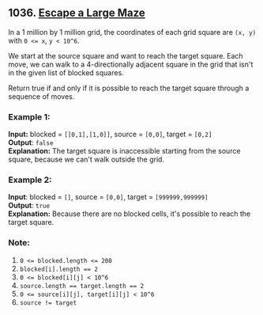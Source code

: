 ## 1036. [Escape a Large Maze](https://leetcode.com/problems/escape-a-large-maze/)

In a 1 million by 1 million grid, the coordinates of each grid square are `(x, y)` with `0 <= x`, `y < 10^6`.

We start at the source square and want to reach the target square.  Each move, we can walk to a 4-directionally adjacent square in the grid that isn't in the given list of blocked squares.

Return true if and only if it is possible to reach the target square through a sequence of moves.

### Example 1:

**Input:** blocked = `[[0,1],[1,0]]`, source = `[0,0]`, target = `[0,2]`  
**Output**: `false`  
**Explanation:** The target square is inaccessible starting from the source square, because we can't walk outside the grid.

### Example 2:

**Input**: blocked = `[]`, source = `[0,0]`, target = `[999999,999999]`  
**Output**: `true`  
**Explanation:** Because there are no blocked cells, it's possible to reach the target square.

### Note:

1. `0 <= blocked.length <= 200`
2. `blocked[i].length == 2`
3. `0 <= blocked[i][j] < 10^6`
4. `source.length == target.length == 2`
5. `0 <= source[i][j], target[i][j] < 10^6`
6. `source != target`